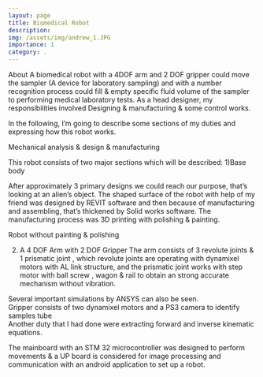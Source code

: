 ```yaml
---
layout: page
title: Biomedical Robot
description:
img: /assets/img/andrew_1.JPG
importance: 1
category: . 
---
```


About
A biomedical robot with a 4DOF arm and 2 DOF gripper could move the sampler (A device for laboratory sampling) and with a number recognition process could fill & empty specific fluid volume of the sampler to performing medical laboratory tests.
As a head designer, my responsibilities involved Designing & manufacturing & some control works.

In the following, I’m going to describe some sections of my duties and expressing how this robot works.

Mechanical analysis & design & manufacturing 

This robot consists of two major sections which will be described:
1)Base body 

After approximately 3 primary designs we could reach our purpose, that’s looking at an alien’s object.
The shaped surface of the robot with help of my friend was designed by REVIT software and then because of manufacturing and assembling, that’s thickened by Solid works software. The manufacturing process was 3D printing with polishing & painting. 


<!--     ---
    layout: page
    title: project
    description: a project with a background image
    img: /assets/img/12.jpg
    --- -->

<div class="row">
    <div class="col-sm mt-3 mt-md-0">
        <img class="img-fluid rounded z-depth-1" src="{{ '/assets/img/andrew_4.JPG' | relative_url }}" alt="" title="example image"/>
    </div>
    <div class="col-sm mt-3 mt-md-0">
        <img class="img-fluid rounded z-depth-1" src="{{ '/assets/img/andrew_3.JPG' | relative_url }}" alt="" title="example image"/>
    </div>
<!--     <div class="col-sm mt-3 mt-md-0">
        <img class="img-fluid rounded z-depth-1" src="{{ '/assets/img/andrew_4.JPG' | relative_url }}" alt="" title="example image"/>
    </div> -->
</div>
<!-- <div class="caption">
    Caption photos easily. On the left, a road goes through a tunnel. Middle, leaves artistically fall in a hipster photoshoot. Right, in another hipster photoshoot, a lumberjack grasps a handful of pine needles.
</div> -->
<div class="row">
    <div class="col-sm mt-3 mt-md-0">
        <img class="img-fluid rounded z-depth-1" src="{{ '/assets/img/andrew_2.JPG' | relative_url }}" alt="" title="example image"/>
    </div>
</div>
<div class="caption">
   Robot without painting & polishing
</div>

2)	A 4 DOF Arm with 2 DOF Gripper
The arm consists of 3 revolute joints & 1 prismatic joint , which revolute joints are operating with dynamixel motors with AL link structure, and the prismatic joint works with step motor with ball screw , wagon & rail to obtain an strong accurate mechanism without vibration.

<div class="row justify-content-sm-center">
    <div class="col-sm-8 mt-3 mt-md-0">
        <img class="img-fluid rounded z-depth-1" src="{{ '/assets/img/andrew_5.JPG' | relative_url }}" alt="" title="example image"/>
    </div>
<!--     <div class="col-sm-4 mt-3 mt-md-0">
        <img class="img-fluid rounded z-depth-1" src="{{ '/assets/img/11.jpg' | relative_url }}" alt="" title="example image"/>
    </div> -->
</div>
<!-- <div class="caption">
    You can also have artistically styled 2/3 + 1/3 images, like these.
</div> -->
Several important simulations by ANSYS can also be seen.
<div class="row">
    <div class="col-sm mt-3 mt-md-0">
        <img class="img-fluid rounded z-depth-1" src="{{ '/assets/img/andrew_6.JPG' | relative_url }}" alt="" title="example image"/>
    </div>
    <div class="col-sm mt-3 mt-md-0">
        <img class="img-fluid rounded z-depth-1" src="{{ '/assets/img/andrew_7.JPG' | relative_url }}" alt="" title="example image"/>
    </div>
    <div class="col-sm mt-3 mt-md-0">
        <img class="img-fluid rounded z-depth-1" src="{{ '/assets/img/andrew_8.JPG' | relative_url }}" alt="" title="example image"/>
    </div> 
</div>
<div class="row">
    <div class="col-sm mt-3 mt-md-0">
        <img class="img-fluid rounded z-depth-1" src="{{ '/assets/img/andrew_9.JPG' | relative_url }}" alt="" title="example image"/>
    </div>
    <div class="col-sm mt-3 mt-md-0">
        <img class="img-fluid rounded z-depth-1" src="{{ '/assets/img/andrew_10.JPG' | relative_url }}" alt="" title="example image"/>
    </div>
<!--     <div class="col-sm mt-3 mt-md-0">
        <img class="img-fluid rounded z-depth-1" src="{{ '/assets/img/andrew_4.JPG' | relative_url }}" alt="" title="example image"/>
    </div> -->
</div>
<div class="row">
    <div class="col-sm mt-3 mt-md-0">
        <img class="img-fluid rounded z-depth-1" src="{{ '/assets/img/andrew_11.JPG' | relative_url }}" alt="" title="example image"/>
    </div>
</div>
<div class="caption">
   Gripper consists of two dynamixel motors and a PS3 camera to identify samples tube
</div>
Another duty that I had done were extracting forward and inverse kinematic equations.

The mainboard with an STM 32 microcontroller was designed to perform movements & a UP board is considered for image processing and communication with an android application to set up a robot.

</div>
<div class="row">
    <div class="col-sm mt-3 mt-md-0">
        <img class="img-fluid rounded z-depth-1" src="{{ '/assets/img/andrew_12.JPG' | relative_url }}" alt="" title="example image"/>
    </div>
</div>
</div>
<div class="row">
    <div class="col-sm mt-3 mt-md-0">
        <img class="img-fluid rounded z-depth-1" src="{{ '/assets/img/andrew_13.JPG' | relative_url }}" alt="" title="example image"/>
    </div>
</div>





